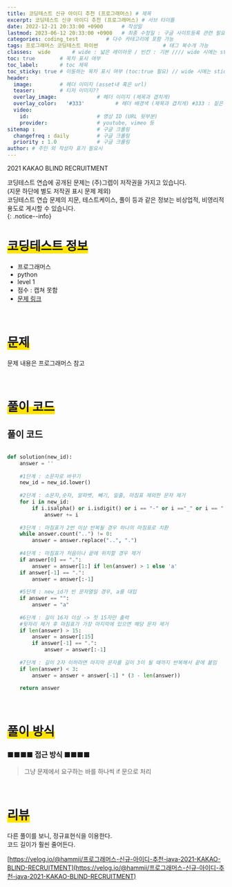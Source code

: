 ```yaml
---
title: 코딩테스트 신규 아이디 추천 (프로그래머스) # 제목
excerpt: 코딩테스트 신규 아이디 추천 (프로그래머스) # 서브 타이틀
date: 2022-12-21 20:33:00 +0900      # 작성일
lastmod: 2023-06-12 20:33:00 +0900   # 최종 수정일 : 구글 사이트등록 관련 필요
categories: coding_test         # 다수 카테고리에 포함 가능
tags: 프로그래머스 코딩테스트 파이썬                     # 태그 복수개 가능
classes:  wide       # wide : 넓은 레이아웃 / 빈칸 : 기본 //// wide 시에는 sticky toc 불가
toc: true        # 목차 표시 여부
toc_label:       # toc 제목
toc_sticky: true # 이동하는 목차 표시 여부 (toc:true 필요) // wide 시에는 sticky toc 불가
header: 
  image:         # 헤더 이미지 (asset내 혹은 url)
  teaser:        # 티저 이미지??
  overlay_image:             # 헤더 이미지 (제목과 겹치게)
  overlay_color:   '#333'          # 헤더 배경색 (제목과 겹치게) #333 : 짙은 회색
  video:
    id:                      # 영상 ID (URL 뒷부분)
    provider:                # youtube, vimeo 등
sitemap :                    # 구글 크롤링
  changefreq : daily         # 구글 크롤링
  priority : 1.0             # 구글 크롤링
author: # 주인 외 작성자 표기 필요시
---
```

<!--postNo: 20221221_001-->

2021 KAKAO BLIND RECRUITMENT

코딩테스트 연습에 공개된 문제는 (주)그렙이 저작권을 가지고 있습니다.  
(지문 하단에 별도 저작권 표시 문제 제외)  
코딩테스트 연습 문제의 지문, 테스트케이스, 풀이 등과 같은 정보는 비상업적, 비영리적 용도로 게시할 수 있습니다.  
{: .notice--info}

# <span style='background:linear-gradient(to top, #FFE400 50%, transparent 50%)'>코딩테스트 정보</span>

- 프로그래머스
- python
- level 1
- 점수 : 캡쳐 못함
- [문제 링크](https://school.programmers.co.kr/learn/courses/30/lessons/72410)

<br>


# <span style='background:linear-gradient(to top, #FFE400 50%, transparent 50%)'>문제</span>

문제 내용은 프로그래머스 참고

<br>


# <span style='background:linear-gradient(to top, #FFE400 50%, transparent 50%)'>풀이 코드</span>

## 풀이 코드


```python

def solution(new_id):
    answer = ''
    
    #1단계 : 소문자로 바꾸기
    new_id = new_id.lower()
    
    #2단계 : 소문자,숫자, 알파벳, 빼기, 밑줄, 마침표 제외한 문자 제거
    for i in new_id:
        if i.isalpha() or i.isdigit() or i == "-" or i =="_" or i == ".":
            answer += i
    
    #3단계 : 마침표가 2번 이상 반복될 경우 하나의 마침표로 치환
    while answer.count("..") != 0:
        answer = answer.replace("..", ".")
    
    #4단계 : 마침표가 처음이나 끝에 위치할 경우 제거
    if answer[0] == ".":
        answer = answer[1:] if len(answer) > 1 else 'a'
    if answer[-1] == ".":
        answer = answer[:-1]
    
    #5단계 : new_id가 빈 문자열일 경우, a를 대입
    if answer == "":
        answer = "a"
    
    #6단계 : 길이 16자 이상 -> 첫 15자만 출력
    #뒷자리 제거 후 마침표가 가장 마지막에 있으면 해당 문자 제거
    if len(answer) > 15:
        answer = answer[:15]
        if answer[-1] == ".":
            answer = answer[:-1]
    
    #7단계 : 길이 2자 이하라면 마지막 문자를 길이 3이 될 때까지 반복해서 끝에 붙임
    if len(answer) < 3:
        answer = answer + answer[-1] * (3 - len(answer))
    
    return answer

```

<br>


# <span style='background:linear-gradient(to top, #FFE400 50%, transparent 50%)'>풀이 방식</span>

### ■■■■ 접근 방식 ■■■■
> 그냥 문제에서 요구하는 바를 하나씩 if 문으로 처리  


<br>


# <span style='background:linear-gradient(to top, #FFE400 50%, transparent 50%)'>리뷰</span>

다른 풀이를 보니, 정규표현식을 이용한다.  
코드 길이가 훨씬 줄어든다.  

[https://velog.io/@hammii/프로그래머스-신규-아이디-추천-java-2021-KAKAO-BLIND-RECRUITMENT](https://velog.io/@hammii/프로그래머스-신규-아이디-추천-java-2021-KAKAO-BLIND-RECRUITMENT)
